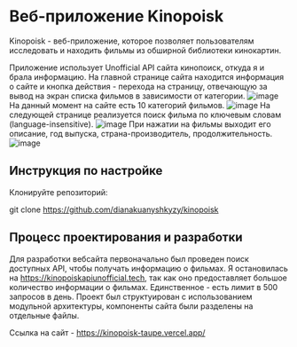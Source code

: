 # Веб-приложение Kinopoisk 

Kinopoisk - веб-приложение, которое позволяет пользователям исследовать и находить фильмы из обширной библиотеки кинокартин. 


Приложение использует Unofficial API сайта кинопоиск, откуда я и брала информацию. На главной странице сайта находится информация о сайте и кнопка действия - перехода на страницу, отвечающую за вывод на экран списка фильмов в зависимости от категории. ![image](https://github.com/dianakuanyshkyzy/kinopoisk/assets/141010600/d25eab3e-bd42-43b7-b58e-ce26c6d7c217)
На данный момент на сайте есть 10 категорий фильмов. ![image](https://github.com/dianakuanyshkyzy/kinopoisk/assets/141010600/98d41a1b-b6ed-428d-b8f4-b0d23a19c41d) На следующей странице реализуется поиск фильма по ключевым словам (language-insensitive). ![image](https://github.com/dianakuanyshkyzy/kinopoisk/assets/141010600/2f6c31fb-b0d2-4541-8afe-1392abd9078f)
При нажатии на фильмы выходит его описание, год выпуска, страна-производитель, продолжительность. ![image](https://github.com/dianakuanyshkyzy/kinopoisk/assets/141010600/d644cb6b-e6e5-4053-9fce-5bea28a401d5)





## Инструкция по настройке

Клонируйте репозиторий: 

git clone https://github.com/dianakuanyshkyzy/kinopoisk

## Процесс проектирования и разработки

Для разработки вебсайта первоначально был проведен поиск доступных API, чтобы получать информацию о фильмах. Я остановилась на https://kinopoiskapiunofficial.tech, так как оно предоставляет большое количество информации о фильмах. Единственное - есть лимит в 500 запросов в день. Проект был структуирован с использованием модульной архитектуры, компоненты сайта были разделены на отдельные файлы. 

Ссылка на сайт - https://kinopoisk-taupe.vercel.app/






